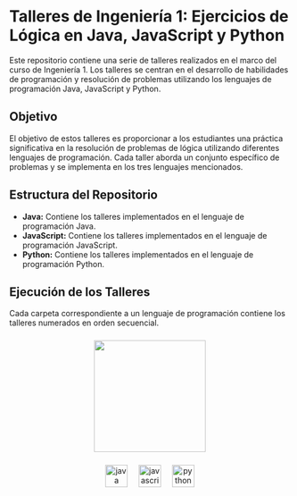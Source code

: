 
# Talleres de Ingeniería 1: Ejercicios de Lógica en Java, JavaScript y Python

Este repositorio contiene una serie de talleres realizados en el marco del curso de Ingeniería 1. Los talleres se centran en el desarrollo de habilidades de programación y resolución de problemas utilizando los lenguajes de programación Java, JavaScript y Python.

## Objetivo

El objetivo de estos talleres es proporcionar a los estudiantes una práctica significativa en la resolución de problemas de lógica utilizando diferentes lenguajes de programación. Cada taller aborda un conjunto específico de problemas y se implementa en los tres lenguajes mencionados.

## Estructura del Repositorio

- **Java:** Contiene los talleres implementados en el lenguaje de programación Java.
- **JavaScript:** Contiene los talleres implementados en el lenguaje de programación JavaScript.
- **Python:** Contiene los talleres implementados en el lenguaje de programación Python.

## Ejecución de los Talleres

Cada carpeta correspondiente a un lenguaje de programación contiene los talleres numerados en orden secuencial.

###

<div align="center">
  <img height="200" src="https://raw.githubusercontent.com/gist/vininjr/d29bb07bdadb41e4b0923bc8fa748b1a/raw/88f20c9d749d756be63f22b09f3c4ac570bc5101/programming.gif"  />
</div>

###

<div align="center">
  <img src="https://skillicons.dev/icons?i=java" height="40" alt="java logo"  />
  <img width="12" />
  <img src="https://cdn.jsdelivr.net/gh/devicons/devicon/icons/javascript/javascript-original.svg" height="40" alt="javascript logo"  />
  <img width="12" />
  <img src="https://cdn.jsdelivr.net/gh/devicons/devicon/icons/python/python-original.svg" height="40" alt="python logo"  />
</div>
